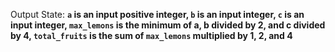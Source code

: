 Output State: **`a` is an input positive integer, `b` is an input integer, `c` is an input integer, `max_lemons` is the minimum of a, b divided by 2, and c divided by 4, `total_fruits` is the sum of `max_lemons` multiplied by 1, 2, and 4**